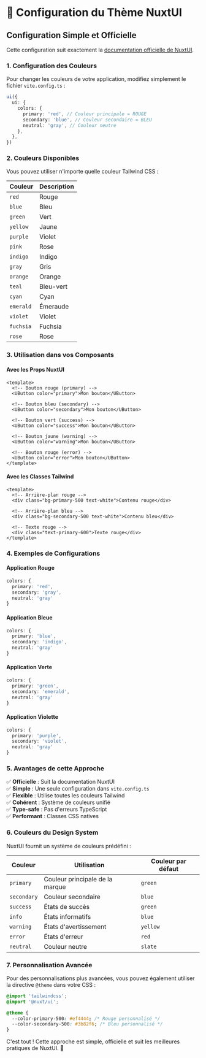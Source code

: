 # 🎨 Configuration du Thème NuxtUI

## Configuration Simple et Officielle

Cette configuration suit exactement la [documentation officielle de NuxtUI](https://ui.nuxt.com/getting-started/theme).

### 1. Configuration des Couleurs

Pour changer les couleurs de votre application, modifiez simplement le fichier `vite.config.ts` :

```typescript
ui({
  ui: {
    colors: {
      primary: 'red', // Couleur principale = ROUGE
      secondary: 'blue', // Couleur secondaire = BLEU
      neutral: 'gray', // Couleur neutre
    },
  },
})
```

### 2. Couleurs Disponibles

Vous pouvez utiliser n'importe quelle couleur Tailwind CSS :

| Couleur   | Description |
| --------- | ----------- |
| `red`     | Rouge       |
| `blue`    | Bleu        |
| `green`   | Vert        |
| `yellow`  | Jaune       |
| `purple`  | Violet      |
| `pink`    | Rose        |
| `indigo`  | Indigo      |
| `gray`    | Gris        |
| `orange`  | Orange      |
| `teal`    | Bleu-vert   |
| `cyan`    | Cyan        |
| `emerald` | Émeraude    |
| `violet`  | Violet      |
| `fuchsia` | Fuchsia     |
| `rose`    | Rose        |

### 3. Utilisation dans vos Composants

#### Avec les Props NuxtUI

```vue
<template>
  <!-- Bouton rouge (primary) -->
  <UButton color="primary">Mon bouton</UButton>

  <!-- Bouton bleu (secondary) -->
  <UButton color="secondary">Mon bouton</UButton>

  <!-- Bouton vert (success) -->
  <UButton color="success">Mon bouton</UButton>

  <!-- Bouton jaune (warning) -->
  <UButton color="warning">Mon bouton</UButton>

  <!-- Bouton rouge (error) -->
  <UButton color="error">Mon bouton</UButton>
</template>
```

#### Avec les Classes Tailwind

```vue
<template>
  <!-- Arrière-plan rouge -->
  <div class="bg-primary-500 text-white">Contenu rouge</div>

  <!-- Arrière-plan bleu -->
  <div class="bg-secondary-500 text-white">Contenu bleu</div>

  <!-- Texte rouge -->
  <div class="text-primary-600">Texte rouge</div>
</template>
```

### 4. Exemples de Configurations

#### Application Rouge

```typescript
colors: {
  primary: 'red',
  secondary: 'gray',
  neutral: 'gray'
}
```

#### Application Bleue

```typescript
colors: {
  primary: 'blue',
  secondary: 'indigo',
  neutral: 'gray'
}
```

#### Application Verte

```typescript
colors: {
  primary: 'green',
  secondary: 'emerald',
  neutral: 'gray'
}
```

#### Application Violette

```typescript
colors: {
  primary: 'purple',
  secondary: 'violet',
  neutral: 'gray'
}
```

### 5. Avantages de cette Approche

✅ **Officielle** : Suit la documentation NuxtUI  
✅ **Simple** : Une seule configuration dans `vite.config.ts`  
✅ **Flexible** : Utilise toutes les couleurs Tailwind  
✅ **Cohérent** : Système de couleurs unifié  
✅ **Type-safe** : Pas d'erreurs TypeScript  
✅ **Performant** : Classes CSS natives

### 6. Couleurs du Design System

NuxtUI fournit un système de couleurs prédéfini :

| Couleur     | Utilisation                     | Couleur par défaut |
| ----------- | ------------------------------- | ------------------ |
| `primary`   | Couleur principale de la marque | `green`            |
| `secondary` | Couleur secondaire              | `blue`             |
| `success`   | États de succès                 | `green`            |
| `info`      | États informatifs               | `blue`             |
| `warning`   | États d'avertissement           | `yellow`           |
| `error`     | États d'erreur                  | `red`              |
| `neutral`   | Couleur neutre                  | `slate`            |

### 7. Personnalisation Avancée

Pour des personnalisations plus avancées, vous pouvez également utiliser la directive `@theme` dans votre CSS :

```css
@import 'tailwindcss';
@import '@nuxt/ui';

@theme {
  --color-primary-500: #ef4444; /* Rouge personnalisé */
  --color-secondary-500: #3b82f6; /* Bleu personnalisé */
}
```

C'est tout ! Cette approche est simple, officielle et suit les meilleures pratiques de NuxtUI. 🎉
